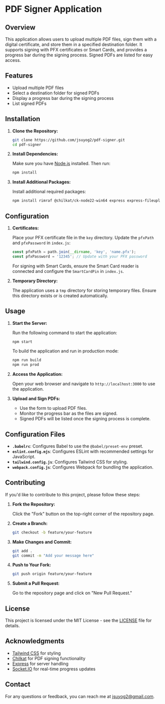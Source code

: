 # PDF Signer Application

## Overview

This application allows users to upload multiple PDF files, sign them with a digital certificate, and store them in a specified destination folder. It supports signing with PFX certificates or Smart Cards, and provides a progress bar during the signing process. Signed PDFs are listed for easy access.

## Features

- Upload multiple PDF files
- Select a destination folder for signed PDFs
- Display a progress bar during the signing process
- List signed PDFs

## Installation

1. **Clone the Repository:**

    ```bash
    git clone https://github.com/jsuyog2/pdf-signer.git
    cd pdf-signer
    ```

2. **Install Dependencies:**

    Make sure you have [Node.js](https://nodejs.org/) installed. Then run:

    ```bash
    npm install
    ```

3. **Install Additional Packages:**

    Install additional required packages:

    ```bash
    npm install rimraf @chilkat/ck-node22-win64 express express-fileupload
    ```

## Configuration

1. **Certificates:**

    Place your PFX certificate file in the `key` directory. Update the `pfxPath` and `pfxPassword` in `index.js`:

    ```javascript
    const pfxPath = path.join(__dirname, 'key', 'name.pfx');
    const pfxPassword = '12345'; // Update with your PFX password
    ```

    For signing with Smart Cards, ensure the Smart Card reader is connected and configure the `SmartCardPin` in `index.js`.

2. **Temporary Directory:**

    The application uses a `tmp` directory for storing temporary files. Ensure this directory exists or is created automatically.

## Usage

1. **Start the Server:**

    Run the following command to start the application:

    ```bash
    npm start
    ```

    To build the application and run in production mode:

    ```bash
    npm run build
    npm run prod
    ```

2. **Access the Application:**

    Open your web browser and navigate to `http://localhost:3000` to use the application.

3. **Upload and Sign PDFs:**

    - Use the form to upload PDF files.
    - Monitor the progress bar as the files are signed.
    - Signed PDFs will be listed once the signing process is complete.

## Configuration Files

- **`.babelrc`**: Configures Babel to use the `@babel/preset-env` preset.
- **`eslint.config.mjs`**: Configures ESLint with recommended settings for JavaScript.
- **`tailwind.config.js`**: Configures Tailwind CSS for styling.
- **`webpack.config.js`**: Configures Webpack for bundling the application.

## Contributing

If you'd like to contribute to this project, please follow these steps:

1. **Fork the Repository:**

    Click the "Fork" button on the top-right corner of the repository page.

2. **Create a Branch:**

    ```bash
    git checkout -b feature/your-feature
    ```

3. **Make Changes and Commit:**

    ```bash
    git add .
    git commit -m "Add your message here"
    ```

4. **Push to Your Fork:**

    ```bash
    git push origin feature/your-feature
    ```

5. **Submit a Pull Request:**

    Go to the repository page and click on "New Pull Request."

## License

This project is licensed under the MIT License - see the [LICENSE](LICENSE) file for details.

## Acknowledgments

- [Tailwind CSS](https://tailwindcss.com/) for styling
- [Chilkat](https://www.chilkatsoft.com/) for PDF signing functionality
- [Express](https://expressjs.com/) for server handling
- [Socket.IO](https://socket.io/) for real-time progress updates

## Contact

For any questions or feedback, you can reach me at [jsuyog2@gmail.com](mailto:jsuyog2@gmail.com).